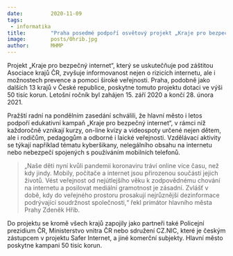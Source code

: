 ```yaml
---
date:         2020-11-09
tags:         
 - informatika
title:        "Praha posedmé podpoří osvětový projekt „Kraje pro bezpečný internet“"
image: 	      posts/0hrib.jpg
author:       MHMP
---
```


Projekt „Kraje pro bezpečný internet“, který se uskutečňuje pod záštitou Asociace krajů ČR, zvyšuje informovanost nejen o rizicích internetu, ale i možnostech prevence a pomoci široké veřejnosti. Praha, podobně jako dalších 13 krajů v České republice, poskytne tomuto projektu dotaci ve výši 50 tisíc korun. Letošní ročník byl zahájen 15. září 2020 a končí 28. února 2021.

Pražští radní na pondělním zasedání schválili, že hlavní město i letos podpoří edukativní kampaň „Kraje pro bezpečný internet“, v rámci níž každoročně vznikají kurzy, on-line kvízy a videospoty určené nejen dětem, ale i rodičům, pedagogům a odborné i laické veřejnosti. Vzdělávací aktivity se týkají například tématu kyberšikany, nelegálního obsahu na internetu nebo nebezpečí spojených s používáním mobilních telefonů. 

> „Naše děti nyní kvůli pandemii koronaviru tráví online více času, než kdy jindy. Mobily, počítače a internet jsou přirozenou součástí jejich životů. Vést veřejnost od nejútlejšího věku k zodpovědnému chování na internetu a posilovat mediální gramotnost je zásadní. Zvlášť v době, kdy do veřejného prostoru prosakují nejrůznější dezinformace podrývající soudržnost společnosti,“ řekl primátor hlavního města Prahy Zdeněk Hřib.

Do projektu se kromě všech krajů zapojily jako partneři také Policejní prezidium ČR, Ministerstvo vnitra ČR nebo sdružení CZ.NIC, které je českým zástupcem v projektu Safer Internet, a jiné komerční subjekty. Hlavní město poskytne kampani 50 tisíc korun.

